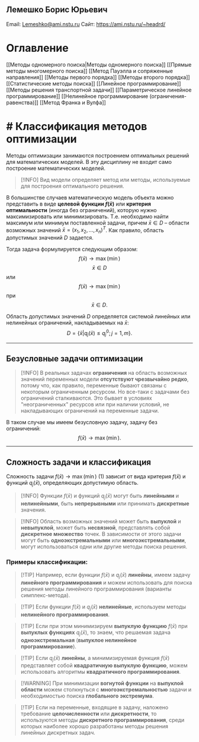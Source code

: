 ## Лемешко Борис Юрьевич 
Email: Lemeshko@ami.nstu.ru 
Сайт: https://ami.nstu.ru/~headrd/ 

# Оглавление
[[Методы одномерного поиска|Методы одномерного поиска]]
[[Прямые методы многомерного поиска]]
[[Метод Пауэлла и сопряженные направления]]
[[Методы первого порядка]]
[[Методы второго порядка]]
[[Статистические методы поиска]]
[[Линейное программирование]]
[[Методы решения транспортной задачи]]
[[Параметрическое линейное программирование]]
[[Нелинейное программирование (ограничения-равенства)]]
[[Метод Франка и Вулфа]]
# # Классификация методов оптимизации

Методы оптимизации занимаются построением оптимальных решений для математических моделей. В эту дисциплину не входит само построение математических моделей.

> [!INFO] Вид модели определяет метод или методы, используемые для построения оптимального решения.

В большинстве случаев математическую модель объекта можно представить в виде **целевой функции $f(\bar{x})$** или **критерия оптимальности** (иногда без ограничений), которую нужно максимизировать или минимизировать. Т.е. необходимо найти максимум или минимум поставленной задачи, причем $\bar{x} \in D$ – области возможных значений $\bar{x} = (x_1, x_2, \dots, x_n)^T$. Как правило, область допустимых значений $D$ задается.

Тогда задача формулируется следующим образом:
$$f(\bar{x}) \rightarrow \max (\min)$$
$$\bar{x} \in D$$
или
$$f(\bar{x}) \rightarrow \max (\min)$$
при
$$\bar{x} \in D.$$

Область допустимых значений $D$ определяется системой линейных или нелинейных ограничений, накладываемых на $\bar{x}$:
$$D = \{\bar{x} | q_j(\bar{x}) \le q_j^0; j = 1,m\}.$$

---

## Безусловные задачи оптимизации

> [!INFO] В реальных задачах **ограничения** на область возможных значений переменных модели **отсутствуют чрезвычайно редко**, потому что, как правило, переменные бывают связаны с некоторым ограниченным ресурсом. Но все-таки с задачами без ограничений сталкиваются. Это бывает в условиях "неограниченных" ресурсов или при наличии условий, не накладывающих ограничений на переменные задачи.

В таком случае мы имеем безусловную задачу, задачу без ограничений:
$$f(\bar{x}) \rightarrow \max (\min).$$

---

## Сложность задачи и классификация

Сложность задачи $f(\bar{x}) \rightarrow \max (\min)$ (1) зависит от вида критерия $f(\bar{x})$ и функций $q_j(\bar{x})$, определяющих допустимую область.

> [!INFO] Функции $f(\bar{x})$ и функций $q_j(\bar{x})$ могут быть **линейными** и **нелинейными**, быть **непрерывными** или принимать **дискретные** значения.

> [!INFO] Область возможных значений может быть **выпуклой** и **невыпуклой**, может быть **несвязной**, представлять собой **дискретное множество** точек. В зависимости от этого задачи могут быть **одноэкстремальными** или **многоэкстремальными**, могут использоваться одни или другие методы поиска решения.

### Примеры классификации:

   > [!TIP] Например, если функции $f(\bar{x})$ и $q_j(\bar{x})$ **линейны**, имеем задачу **линейного программирования** и можем использовать для поиска решения методы линейного программирования (варианты симплекс-метода).

  > [!TIP] Если функции $f(\bar{x})$ и $q_j(\bar{x})$ **нелинейные**, используем методы **нелинейного программирования**.

   > [!TIP] Если при этом минимизируем **выпуклую функцию** $f(\bar{x})$ при **выпуклых функциях** $q_j(\bar{x})$, то знаем, что решаемая задача **одноэкстремальная** (**выпуклое нелинейное программирование**).

   > [!TIP] Если $q_j(\bar{x})$ **линейны**, а минимизируемая функция $f(\bar{x})$ представляет собой **квадратичную выпуклую функцию**, можем использовать алгоритмы **квадратичного программирования**.

   > [!WARNING] При минимизации **вогнутой функции** на **выпуклой области** можем столкнуться с **многоэкстремальностью** задачи и необходимостью поиска **глобального экстремума**.

   > [!TIP] Если на переменные, входящие в задачу, наложено требование **целочисленности** или **дискретности**, то используются методы **дискретного программирования**, среди которых наиболее хорошо разработаны методы решения линейных дискретных задач.